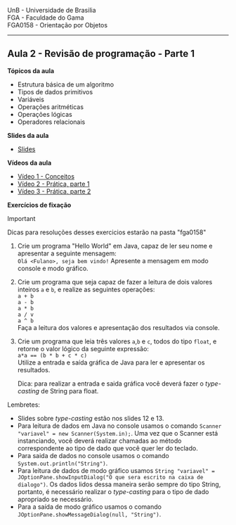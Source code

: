 UnB - Universidade de Brasilia  
FGA - Faculdade do Gama  
FGA0158 - Orientação por Objetos

---

## Aula 2 - Revisão de programação - Parte 1

**Tópicos da aula**
- Estrutura básica de um algoritmo
- Tipos de dados primitivos
- Variáveis
- Operações aritméticas
- Operações lógicas
- Operadores relacionais

**Slides da aula**

* [Slides](https://docs.google.com/presentation/d/1ZhtIBWDGenllvyEzGp7X5Do0KcAWq_a4wBPIZfKuMqs/edit?usp=sharing)

**Vídeos da aula**  
* [Vídeo 1 - Conceitos](https://youtu.be/2hqNMacT1T0)
* [Vídeo 2 - Prática, parte 1 ](https://youtu.be/P9cK67OY3os)
* [Vídeo 3 - Prática, parte 2 ](https://youtu.be/GWNt7BQDChE)


**Exercícios de fixação**

> [!IMPORTANT]
> Dicas para resoluções desses exercicios estarão na pasta "fga0158"

1. Crie um programa "Hello World" em Java, capaz de ler seu nome e apresentar a
   seguinte mensagem:  
   ```Olá <Fulano>, seja bem vindo!``` 
   Apresente a mensagem em modo console e modo gráfico.
   


2. Crie um programa que seja capaz de fazer a leitura de dois valores inteiros
   ```a``` e ```b```, e realize as seguintes operações:  
   ```a + b```  
   ```a - b```  
   ```a * b```  
   ```a / v```  
   ```a ^ b```  
   Faça a leitura dos valores e apresentação dos resultados via console.
   
   

3. Crie um programa que leia três valores  ```a```,```b``` e ```c```, todos do
   tipo ```float```, e retorne o valor lógico da seguinte expressão:  
   ``` a*a == (b * b + c * c) ```  
   Utilize a entrada e saída gráfica de Java para ler e apresentar os resultados.

   Dica: para realizar a entrada e saida gráfica você deverá fazer o _type-casting_ de String para float. 
   

Lembretes: 
- Slides sobre _type-casting_ estão nos slides 12 e 13.
- Para leitura de dados em Java no console usamos o comando ```Scanner "variavel" = new Scanner(System.in);```. Uma vez que o Scanner está instanciando, você deverá realizar chamadas ao método correspondente ao tipo de dado que você quer ler do teclado.
- Para saida de dados no console usamos o comando ```System.out.println("String")```.
- Para leitura de dados de modo gráfico usamos ```String "variavel" = JOptionPane.showInputDialog("O que sera escrito na caixa de dialogo")```. Os dados lidos dessa maneira serão sempre do tipo String, portanto, é necessário realizar o _type-casting_ para o tipo de dado apropriado se necessário.
- Para a saída de modo gráfico usamos o comando ```JOptionPane.showMessageDialog(null, "String")```.
